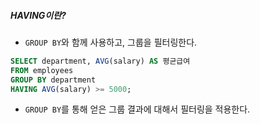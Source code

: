 ##### HAVING이란?
- `GROUP BY`와 함께 사용하고, 그룹을 필터링한다.
``` SQL
SELECT department, AVG(salary) AS 평균급여
FROM employees
GROUP BY department
HAVING AVG(salary) >= 5000;
```
- `GROUP BY`를 통해 얻은 그룹 결과에 대해서 필터링을 적용한다.